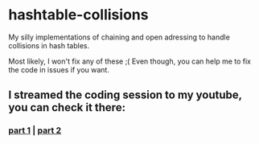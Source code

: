 # hashtable-collisions
My silly implementations of chaining and open adressing to handle collisions in hash tables.

Most likely, I won't fix any of these ;(
Even though, you can help me to fix the code in issues if you want.

## I streamed the coding session to my youtube, you can check it there:
### [part 1](https://www.youtube.com/live/ddxRI4Roifg?si=NtmVWESJc7l_dS_x) | [part 2](https://www.youtube.com/live/N-q3n5s12lY?si=tsO3XBEAm3juFfum)

